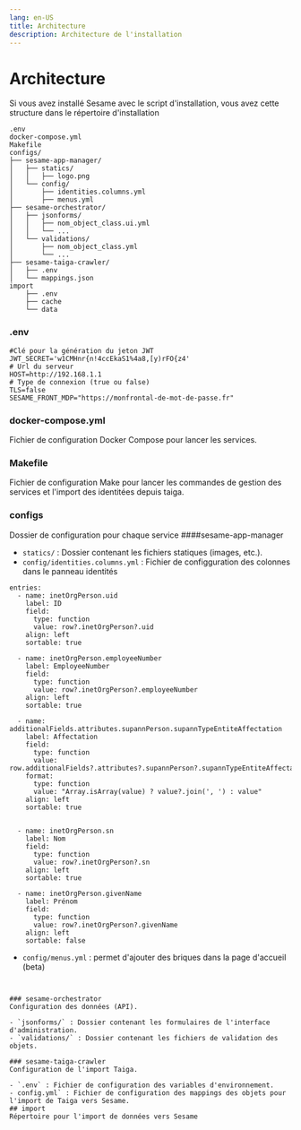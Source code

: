 ```yaml
---
lang: en-US
title: Architecture
description: Architecture de l'installation
---
```


# Architecture  

Si vous avez installé Sesame avec le script d'installation, vous avez cette structure dans le répertoire d'installation

```
.env
docker-compose.yml
Makefile
configs/
├── sesame-app-manager/
│   ├── statics/
│   │   ├── logo.png
│   └── config/
│       ├── identities.columns.yml
│       ├── menus.yml
├── sesame-orchestrator/
│   ├── jsonforms/
│   │   ├── nom_object_class.ui.yml
│   │   └── ...
│   └── validations/
│       ├── nom_object_class.yml
│       └── ...
├── sesame-taiga-crawler/
│   ├── .env
│   └── mappings.json
import
    ├── .env
    ├── cache
    └── data
```
### .env

```
#Clé pour la génération du jeton JWT
JWT_SECRET='w1CMHnr{n!4ccEkaS1%4a8,[y)rFO{z4'
# Url du serveur
HOST=http://192.168.1.1
# Type de connexion (true ou false)
TLS=false
SESAME_FRONT_MDP="https://monfrontal-de-mot-de-passe.fr"
```
### docker-compose.yml
 Fichier de configuration Docker Compose pour lancer les services.
 
### Makefile
Fichier de configuration Make pour lancer les commandes de gestion des services et l'import des identitées depuis taiga.

### configs
Dossier de configuration pour chaque service
####sesame-app-manager
- `statics/` : Dossier contenant les fichiers statiques (images, etc.).
- `config/identities.columns.yml` : Fichier de configguration des colonnes dans le panneau identités

```
entries:
  - name: inetOrgPerson.uid
    label: ID
    field:
      type: function
      value: row?.inetOrgPerson?.uid
    align: left
    sortable: true

  - name: inetOrgPerson.employeeNumber
    label: EmployeeNumber
    field:
      type: function
      value: row?.inetOrgPerson?.employeeNumber
    align: left
    sortable: true

  - name: additionalFields.attributes.supannPerson.supannTypeEntiteAffectation
    label: Affectation
    field:
      type: function
      value: row.additionalFields?.attributes?.supannPerson?.supannTypeEntiteAffectation
    format:
      type: function
      value: "Array.isArray(value) ? value?.join(', ') : value"
    align: left
    sortable: true


  - name: inetOrgPerson.sn
    label: Nom
    field:
      type: function
      value: row?.inetOrgPerson?.sn
    align: left
    sortable: true

  - name: inetOrgPerson.givenName
    label: Prénom
    field:
      type: function
      value: row?.inetOrgPerson?.givenName
    align: left
    sortable: false

```

- `config/menus.yml` : permet d'ajouter des briques dans la page d'accueil (beta)

```


### sesame-orchestrator 
Configuration des données (API).
 
- `jsonforms/` : Dossier contenant les formulaires de l'interface d'administration.
- `validations/` : Dossier contenant les fichiers de validation des objets.
    
### sesame-taiga-crawler
Configuration de l'import Taiga.

- `.env` : Fichier de configuration des variables d'environnement.
- config.yml` : Fichier de configuration des mappings des objets pour l'import de Taiga vers Sesame.
## import
Répertoire pour l'import de données vers Sesame
